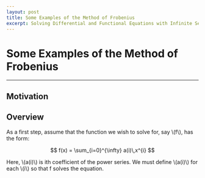 ```yaml
---
layout: post
title: Some Examples of the Method of Frobenius
excerpt: Solving Differential and Functional Equations with Infinite Series
---
```


# Some Examples of the Method of Frobenius
-----

## Motivation

## Overview

As a first step, assume that the function we wish to solve for, say \\(f\\), has the form:

$$ f(x) = \sum_{i=0}^{\infty} a(i)\,x^{i} $$

Here, \\(a(i)\\) is ith coefficient of the power series. We must define \\(a(i)\\) for each \\(i\\) so that f solves the equation.

